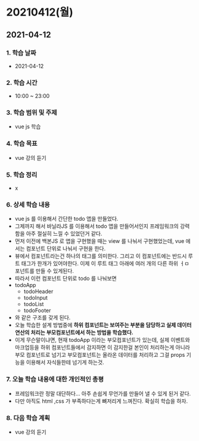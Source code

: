 # 20210412\(월\)

## 2021-04-12

### 1. 학습 날짜

* 2021-04-12

### 2. 학습 시간

* 10:00 ~ 23:00

### 3. 학습 범위 및 주제

* vue js 학습

### 4. 학습 목표

* vue 강의 듣기

### 5. 학습 정리

* x

### 6. 상세 학습 내용

* vue js 를 이용해서 간단한 todo 앱을 만들었다.
* 그제까지 해서 바닐라JS 를 이용해서 todo 앱을 만들어서인지 프레임워크의 강력함을 아주 절실히 느낄 수 있었던거 같다.
* 먼저 이전에 백본JS 로 앱을 구현했을 때는 view 를 나눠서 구현했었는데, vue 에서는 컴포넌트 단위로 나눠서 구현을 한다.
* 뷰에서 컴포넌트라는건 하나의 태그를 의미한다. 그리고 이 컴포넌트에는 반드시 루트 태그가 한개가 있어야한다. 이제 이 루트 태그 아래에 여러 개의 다른 하위 ㅓㅁ포넌트를 만들 수 있게된다.
* 따라서 이런 컴포넌트 단위로 todo 를 나눠보면
* todoApp
  * todoHeader
  * todoInput
  * todoList
  * todoFooter
* 와 같은 구조를 갖게 된다.
* 오늘 학습한 설계 방법중에 **하위 컴포넌트는 보여주는 부분을 담당하고 실제 데이터 연산의 처리는 부모컴포넌트에서 하는 방법을 학습했다.**
* 이게 무슨말이냐면, 현재 todoApp 이라는 부모컴포넌트가 있는데, 실제 이벤트와 마크업등을 하위 컴포넌트들에서 감지하면 이 감지한걸 본인이 처리하는게 아니라 부모 컴포넌트로 넘기고 부모컴포넌트는 올라온 데이터를 처리하고 그걸 props 기능을 이용해서 자식들한테 넘기게 하는것.

### 7. 오늘 학습 내용에 대한 개인적인 총평

* 프레임워크란 정말 대단하다... 아주 손쉽게 무언가를 만들어 낼 수 있게 된거 같다.
* 다만 아직도 html ,css 가 부족하다는게 뼈저리게 느껴진다. 확실히 학습을 하자.

### 8. 다음 학습 계획

* vue 강의 듣기

